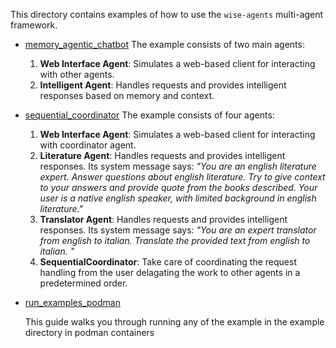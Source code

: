 This directory contains examples of how to use the `wise-agents` multi-agent framework.

* [memory_agentic_chatbot](./memory_agentic_chatbot/README.md)
The example consists of two main agents:

    1. **Web Interface Agent**: Simulates a web-based client for interacting with other agents.
    2. **Intelligent Agent**: Handles requests and provides intelligent responses based on memory and context.
* [sequential_coordinator](./sequential_coordinator/README.md)
The example consists of four agents:

    1. **Web Interface Agent**: Simulates a web-based client for interacting with coordinator agent.
    2. **Literature Agent**: Handles requests and provides intelligent responses. Its system message says: 
    *"You are an english literature expert. Answer questions about english literature. Try to give context to your answers and provide quote from the books described. Your user is a native english speaker, with limited background in english literature."*
    3. **Translator Agent**: Handles requests and provides intelligent responses. Its system message says: 
    *"You are an expert translator from english to italian. Translate the provided text from english to italian. "*
    4. **SequentialCoordinator**: Take care of coordinating the request handling from the user delagating the work to other agents in a predetermined order.
* [run_examples_podman](./run_examples_podman/README.md)

    This guide walks you through running any of the example in the example directory in podman containers

